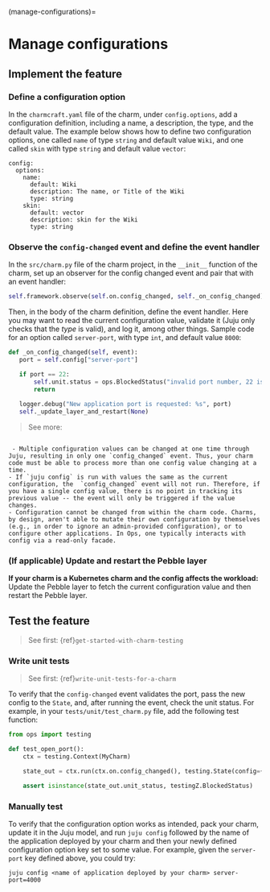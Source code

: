(manage-configurations)=
# Manage configurations

<!-- UPDATE LINKS:
> See first: [`juju` | Application configuration](https://juju.is/docs/juju/configuration#heading--application-configuration), [`juju` | Manage application configurations](https://juju.is/docs/juju/manage-applications#heading--configure-an-application), [`charmcraft` | Manage configurations]()
-->


## Implement the feature

### Define a configuration option

In the `charmcraft.yaml` file of the charm, under `config.options`, add a configuration definition, including a name, a description, the type, and the default value. The example below shows how to define two configuration options, one called `name` of type `string` and default value `Wiki`, and one called `skin` with type `string` and default value `vector`:

```text
config:
  options:
    name:
      default: Wiki
      description: The name, or Title of the Wiki
      type: string
    skin:
      default: vector
      description: skin for the Wiki
      type: string
```

### Observe the `config-changed` event and define the event handler

In the `src/charm.py` file of the charm project, in the `__init__` function of the charm, set up an observer for the config changed event and pair that with an event handler:

```python
self.framework.observe(self.on.config_changed, self._on_config_changed)
```

Then, in the body of the charm definition, define the event handler. Here you may want to read the current configuration value, validate it (Juju only checks that the *type* is valid), and log it, among other things. Sample code for an option called `server-port`, with type `int`, and default value `8000`:

 ```python
def _on_config_changed(self, event):
    port = self.config["server-port"] 

    if port == 22:
        self.unit.status = ops.BlockedStatus("invalid port number, 22 is reserved for SSH")
        return
    
    logger.debug("New application port is requested: %s", port)
    self._update_layer_and_restart(None)
```

> See more: [](ops.CharmBase.config)

```{caution}

 - Multiple configuration values can be changed at one time through Juju, resulting in only one `config_changed` event. Thus, your charm code must be able to process more than one config value changing at a time.
- If `juju config` is run with values the same as the current configuration, the  `config_changed` event will not run. Therefore, if you have a single config value, there is no point in tracking its previous value -- the event will only be triggered if the value changes.
- Configuration cannot be changed from within the charm code. Charms, by design, aren't able to mutate their own configuration by themselves (e.g., in order to ignore an admin-provided configuration), or to configure other applications. In Ops, one typically interacts with config via a read-only facade.
```

### (If applicable) Update and restart the Pebble layer

**If your charm is a Kubernetes charm and the config affects the workload:** Update the Pebble layer to fetch the current configuration value and then restart the Pebble layer. 

<!--Example: The _update_layer_and_restart bit in the charm constructor and then in the body of the charm definition
https://github.com/canonical/juju-sdk-tutorial-k8s/compare/01_create_minimal_charm...02_make_your_charm_configurable
-->

## Test the feature

> See first: {ref}`get-started-with-charm-testing`

### Write unit tests

> See first: {ref}`write-unit-tests-for-a-charm`

To verify that the `config-changed` event validates the port, pass the new config to the `State`, and, after running the event, check the unit status. For example, in your `tests/unit/test_charm.py` file, add the following test function:

```python
from ops import testing

def test_open_port():
    ctx = testing.Context(MyCharm)

    state_out = ctx.run(ctx.on.config_changed(), testing.State(config={"server-port": 22}))

    assert isinstance(state_out.unit_status, testingZ.BlockedStatus)
```

### Manually test

To verify that the configuration option works as intended, pack your charm, update it in the Juju model, and run `juju config` followed by the name of the application deployed by your charm and then your newly defined configuration option key set to some value. For example, given the `server-port` key defined above, you could try:

```text
juju config <name of application deployed by your charm> server-port=4000
```
